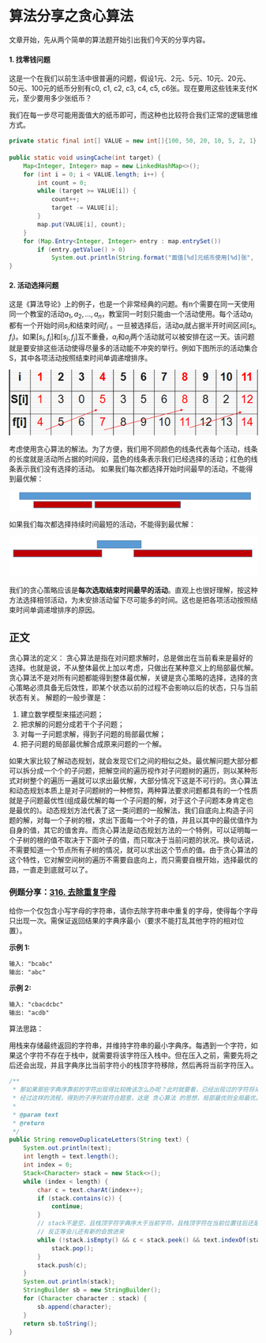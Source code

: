 # 算法分享之贪心算法

文章开始，先从两个简单的算法题开始引出我们今天的分享内容。

#### 1. 找零钱问题

这是一个在我们以前生活中很普遍的问题，假设1元、2元、5元、10元、20元、50元、100元的纸币分别有c0, c1, c2, c3, c4, c5, c6张。现在要用这些钱来支付K元，至少要用多少张纸币？

我们在每一步尽可能用面值大的纸币即可，而这种也比较符合我们正常的逻辑思维方式。

```java
private static final int[] VALUE = new int[]{100, 50, 20, 10, 5, 2, 1};

public static void usingCache(int target) {
    Map<Integer, Integer> map = new LinkedHashMap<>();
    for (int i = 0; i < VALUE.length; i++) {
        int count = 0;
        while (target >= VALUE[i]) {
            count++;
            target -= VALUE[i];
        }
        map.put(VALUE[i], count);
    }
    for (Map.Entry<Integer, Integer> entry : map.entrySet())
        if (entry.getValue() > 0)
            System.out.println(String.format("面值[%d]元纸币使用[%d]张", entry.getKey(), entry.getValue()));
}
```



#### 2. 活动选择问题

这是《算法导论》上的例子，也是一个非常经典的问题。有n个需要在同一天使用同一个教室的活动$a_1,a_2,…,a_n$，教室同一时刻只能由一个活动使用。每个活动$a_i$都有一个开始时间$s_i$和结束时间$f_i$ 。一旦被选择后，活动$a_i$就占据半开时间区间$[s_i,f_i)$。如果$[s_i,f_i]$和$[s_j,f_j]$互不重叠，$a_i$和$a_j$两个活动就可以被安排在这一天。该问题就是要安排这些活动使得尽量多的活动能不冲突的举行。例如下图所示的活动集合S，其中各项活动按照结束时间单调递增排序。

![01](贪心算法.assets/01.jpg)

考虑使用贪心算法的解法。为了方便，我们用不同颜色的线条代表每个活动，线条的长度就是活动所占据的时间段，蓝色的线条表示我们已经选择的活动；红色的线条表示我们没有选择的活动。
如果我们每次都选择开始时间最早的活动，不能得到最优解：

![02](贪心算法.assets/02.jpg)

如果我们每次都选择持续时间最短的活动，不能得到最优解：

![03](贪心算法.assets/03.jpg)

我们的贪心策略应该是**每次选取结束时间最早的活动**。直观上也很好理解，按这种方法选择相邻活动，为未安排活动留下尽可能多的时间。这也是把各项活动按照结束时间单调递增排序的原因。



## 正文

贪心算法的定义：
贪心算法是指在对问题求解时，总是做出在当前看来是最好的选择。也就是说，不从整体最优上加以考虑，只做出在某种意义上的局部最优解。贪心算法不是对所有问题都能得到整体最优解，关键是贪心策略的选择，选择的贪心策略必须具备无后效性，即某个状态以前的过程不会影响以后的状态，只与当前状态有关。
解题的一般步骤是：

1. 建立数学模型来描述问题；
2. 把求解的问题分成若干个子问题；
3. 对每一子问题求解，得到子问题的局部最优解；
4. 把子问题的局部最优解合成原来问题的一个解。

如果大家比较了解动态规划，就会发现它们之间的相似之处。最优解问题大部分都可以拆分成一个个的子问题，把解空间的遍历视作对子问题树的遍历，则以某种形式对树整个的遍历一遍就可以求出最优解，大部分情况下这是不可行的。贪心算法和动态规划本质上是对子问题树的一种修剪，两种算法要求问题都具有的一个性质就是子问题最优性(组成最优解的每一个子问题的解，对于这个子问题本身肯定也是最优的)。动态规划方法代表了这一类问题的一般解法，我们自底向上构造子问题的解，对每一个子树的根，求出下面每一个叶子的值，并且以其中的最优值作为自身的值，其它的值舍弃。而贪心算法是动态规划方法的一个特例，可以证明每一个子树的根的值不取决于下面叶子的值，而只取决于当前问题的状况。换句话说，不需要知道一个节点所有子树的情况，就可以求出这个节点的值。由于贪心算法的这个特性，它对解空间树的遍历不需要自底向上，而只需要自根开始，选择最优的路，一直走到底就可以了。



### 例题分享：[316. 去除重复字母](https://leetcode-cn.com/problems/remove-duplicate-letters/)

给你一个仅包含小写字母的字符串，请你去除字符串中重复的字母，使得每个字母只出现一次。需保证返回结果的字典序最小（要求不能打乱其他字符的相对位置）。

**示例 1:**

```
输入: "bcabc"
输出: "abc"
```

**示例 2:**

```
输入: "cbacdcbc"
输出: "acdb"
```



算法思路：

用栈来存储最终返回的字符串，并维持字符串的最小字典序。每遇到一个字符，如果这个字符不存在于栈中，就需要将该字符压入栈中。但在压入之前，需要先将之后还会出现，并且字典序比当前字符小的栈顶字符移除，然后再将当前字符压入。



```java
/**
 * 那如果那些字典序靠前的字符出现得比较晚该怎么办呢？此时就要看，已经出现过的字符将来还有没有可能出现，如果将来有可能出现，就把前面的字符依次删去，
 * 经过这样的流程，得到的子序列就符合题意，这是 贪心算法 的思想，局部最优则全局最优。
 *
 * @param text
 * @return
 */
public String removeDuplicateLetters(String text) {
    System.out.println(text);
    int length = text.length();
    int index = 0;
    Stack<Character> stack = new Stack<>();
    while (index < length) {
        char c = text.charAt(index++);
        if (stack.contains(c)) {
            continue;
        }
        // stack不是空，且栈顶字符字典序大于当前字符，且栈顶字符在当前位置往后还是存在的，就把弹出去
        // 反正等会儿还有新的会放进来
        while (!stack.isEmpty() && c < stack.peek() && text.indexOf(stack.peek(), index) != -1) {
            stack.pop();
        }
        stack.push(c);
    }
    System.out.println(stack);
    StringBuilder sb = new StringBuilder();
    for (Character character : stack) {
        sb.append(character);
    }
    return sb.toString();
}
```

